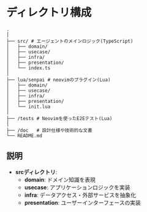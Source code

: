 # ディレクトリ構成

```
.
│
├── src/ # エージェントのメインロジック(TypeScript)
│   ├── domain/
│   ├── usecase/
│   ├── infra/
│   ├── presentation/
│   └── index.ts
│
├── lua/senpai # neovimのプラグイン(Lua)
│   ├── domain/
│   ├── usecase/
│   ├── infra/
│   ├── presentation/
│   └── init.lua
│
├── /tests # Neovimを使ったE2Eテスト(Lua)
│
├── /doc   # 設計仕様や技術的な文書
└── README.md
```


## 説明
- **srcディレクトリ**:
  - **domain**: ドメイン知識を表現
  - **usecase**: アプリケーションロジックを実装
  - **infra**: データアクセス・外部サービスを抽象化
  - **presentation**: ユーザーインターフェースの実装
